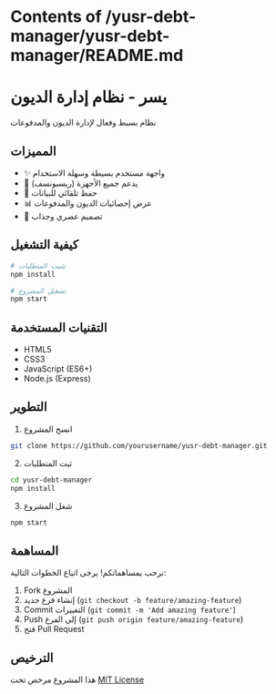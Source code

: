 # Contents of /yusr-debt-manager/yusr-debt-manager/README.md

# يسر - نظام إدارة الديون

نظام بسيط وفعال لإدارة الديون والمدفوعات

## المميزات

- ✨ واجهة مستخدم بسيطة وسهلة الاستخدام
- 📱 يدعم جميع الأجهزة (ريسبونسف)
- 💾 حفظ تلقائي للبيانات
- 📊 عرض إحصائيات الديون والمدفوعات
- 🌙 تصميم عصري وجذاب

## كيفية التشغيل

```bash
# تثبيت المتطلبات
npm install

# تشغيل المشروع
npm start
```

## التقنيات المستخدمة

- HTML5
- CSS3
- JavaScript (ES6+)
- Node.js (Express)

## التطوير

1. انسخ المشروع
```bash
git clone https://github.com/yourusername/yusr-debt-manager.git
```

2. ثبت المتطلبات
```bash
cd yusr-debt-manager
npm install
```

3. شغل المشروع
```bash
npm start
```

## المساهمة

نرحب بمساهماتكم! يرجى اتباع الخطوات التالية:

1. Fork المشروع
2. إنشاء فرع جديد (`git checkout -b feature/amazing-feature`)
3. Commit التغييرات (`git commit -m 'Add amazing feature'`)
4. Push إلى الفرع (`git push origin feature/amazing-feature`)
5. فتح Pull Request

## الترخيص

هذا المشروع مرخص تحت [MIT License](LICENSE)